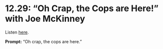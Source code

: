 # 12.29: “Oh Crap, the Cops are Here!” with Joe McKinney 

Listen [here](http://www.writingexcuses.com/2017/07/16/12-29-oh-crap-the-cops-are-here-with-joe-mckinney/). 

**Prompt:** “Oh crap, the cops are here.”
